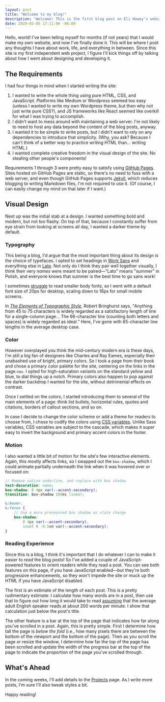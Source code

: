 ```yaml
---
layout: post
title: "Welcome to my blog!"
description: "Welcome! This is the first blog post on Eli Howey's website."
date: 2019-03-05 17:11:00 -06:00
---
```


Hello, world! I've been telling myself for months (if not years) that I would make my own website, and now I've finally done it. This will be where I post any thoughts I have about work, life, and everything in between. Since this site is my first independent web project, I figure I'll kick things off by talking about how I went about designing and developing it.

## The Requirements

I had four things in mind when I started writing the site:

1. I wanted to write the whole thing using pure HTML, CSS, and JavaScript. Platforms like Medium or Wordpress seemed too easy (unless I wanted to write my own Wordpress theme, but then why not just write pure CSS?), and JS frameworks like React seemed like overkill for what I was trying to accomplish.
2. I didn't want to mess around with maintaining a web server. I'm not likely to need to host any data beyond the content of the blog posts, anyway.
3. I wanted it to be simple to write posts, but I didn't want to rely on any dependencies to introduce that simplicity. (Why, you ask? Because I can't think of a better way to practice writing HTML than... writing HTML.)
4. I wanted complete creative freedom in the visual design of the site. No stealing other people's components!

Requirements 1 through 3 were pretty easy to satisfy using [GitHub Pages](https://pages.github.com). Sites hosted on GitHub Pages are static, so there's no need to fuss with a web server, and even though GitHub Pages supports [Jekyll](https://jekyllrb.com), which reduces blogging to writing Markdown files, I'm not required to use it. (Of course, I can easily change my mind on that later if I want.)

## Visual Design

Next up was the initial stab at a design. I wanted something bold and modern, but not too flashy. On top of that, because I constantly suffer from eye strain from looking at screens all day, I wanted a darker theme by default.

### Typography

This being a blog, I'd argue that the most important thing about its design is the choice of typefaces. I opted to set headings in [Work Sans](https://fonts.google.com/specimen/Work+Sans) and everything else in [Lato](https://fonts.google.com/specimen/Lato). Not only do I think they pair well together visually, I think their very *names* were meant to be paired&mdash;"<span lang="pl">Lato</span>" means "summer" in Polish, and everyone knows that summer is the best time to go sans work!

I sometimes [struggle](https://blog.marvelapp.com/body-text-small) to read smaller body fonts, so I went with a default font size of 20px for desktop, scaling down to 16px for small mobile screens.

In <cite>[The Elements of Typographic Style](http://webtypography.net/2.1.2)</cite>, Robert Bringhurst says, <q>Anything from 45 to 75 characters is widely regarded as a satisfactory length of line for a single-column page... The 66-character line (counting both letters and spaces) is widely regarded as ideal.</q> Here, I've gone with 65-character line lengths in the average desktop case.

### Color

However overplayed you think the mid-century modern era is these days, I'm still a big fan of designers like Charles and Ray Eames, especially their unabashed use of bright, primary colors. So I took a page from their book and chose a primary color palette for the site, centering on the links in the page `nav`. I opted for high-saturation variants on the standard yellow and blue, to dial things up a notch. Primary colors also happen to pop against the darker backdrop I wanted for the site, without detrimental effects on contrast.

Once I settled on the colors, I started introducing them to several of the main elements of a page: think list bullets, horizontal rules, quotes and citations, borders of callout sections, and so on.

In case I decide to change the color scheme or add a theme for readers to choose from, I chose to codify the colors using [CSS variables](https://developer.mozilla.org/en-US/docs/Web/CSS/Using_CSS_variables). Unlike Sass variables, CSS variables are subject to the cascade, which makes it super easy to invert the background and primary accent colors in the footer.

### Motion

I also wanted a little bit of motion for the site's few interactive elements. Again, this mostly affects links, so I swapped out the `box-shadow`, which I could animate partially underneath the link when it was hovered over or focused on:

```scss
// Remove native underline, and replace with box shadow
text-decoration: none;
box-shadow: 0 4px var(--accent-secondary);
transition: box-shadow 100ms linear;

&:hover,
&:focus {
	// Use a more pronounced box shadow on state change
	box-shadow: 
		0 4px var(--accent-secondary), 
		inset 0 -0.5em var(--accent-secondary);
}
```

### Reading Experience

Since this is a blog, I think it's important that I do whatever I can to make it easier to *read* the blog posts! So I've added a couple of JavaScript-powered features to orient readers while they read a post. You can see both features on this page, if you have JavaScript enabled&mdash;but they're both progressive enhancements, so they won't impede the site or muck up the HTML if you have JavaScript disabled.

The first is an estimate of the length of each post. This is a pretty rudimentary estimate: I calculate how many words are in a post, then use that to figure out how long it would take to read [assuming](https://en.wikipedia.org/wiki/Words_per_minute#Reading_and_comprehension) that the average adult English speaker reads at about 200 words per minute. I show that calculation just below the post's title.

The other feature is a bar at the top of the page that indicates how far along you've scrolled in a post. Again, this is pretty simple. First I determine how tall the page is *below the fold* (i.e., how many pixels there are between the bottom of the viewport and the bottom of the page). Then as you scroll the page or resize the window, I determine how far the top of the page has been scrolled and update the width of the progress bar at the top of the page to indicate the proportion of the page you've scrolled through.

## What's Ahead

In the coming weeks, I'll add details to the [Projects](/projects) page. As I write more posts, I'm sure I'll also tweak styles a bit.

Happy reading!
